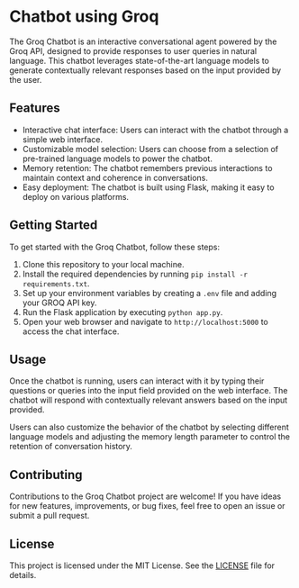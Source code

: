# Chatbot using Groq

The Groq Chatbot is an interactive conversational agent powered by the Groq API, designed to provide responses to user queries in natural language. This chatbot leverages state-of-the-art language models to generate contextually relevant responses based on the input provided by the user.

## Features

- Interactive chat interface: Users can interact with the chatbot through a simple web interface.
- Customizable model selection: Users can choose from a selection of pre-trained language models to power the chatbot.
- Memory retention: The chatbot remembers previous interactions to maintain context and coherence in conversations.
- Easy deployment: The chatbot is built using Flask, making it easy to deploy on various platforms.

## Getting Started

To get started with the Groq Chatbot, follow these steps:

1. Clone this repository to your local machine.
2. Install the required dependencies by running `pip install -r requirements.txt`.
3. Set up your environment variables by creating a `.env` file and adding your GROQ API key.
4. Run the Flask application by executing `python app.py`.
5. Open your web browser and navigate to `http://localhost:5000` to access the chat interface.

## Usage

Once the chatbot is running, users can interact with it by typing their questions or queries into the input field provided on the web interface. The chatbot will respond with contextually relevant answers based on the input provided.

Users can also customize the behavior of the chatbot by selecting different language models and adjusting the memory length parameter to control the retention of conversation history.

## Contributing

Contributions to the Groq Chatbot project are welcome! If you have ideas for new features, improvements, or bug fixes, feel free to open an issue or submit a pull request.

## License

This project is licensed under the MIT License. See the [LICENSE](LICENSE) file for details.
